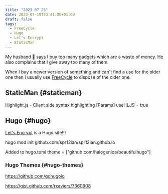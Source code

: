 ```yaml
---
title: "2023 07 25"
date: 2023-07-19T23:41:00+01:00
draft: false
tags:
  - FreeCycle
  - Hugo
  - Let's Encrypt
  - StaticMan
---
```


My husband :two_men_holding_hands: says I buy too many gadgets which are a waste of money. He also complains that I give away too many of them.

When I buy a newer version of something and can't find a use for the older one then I usually use [FreeCycle](https://www.freecycle.org/) to dispose of the older one.

## StaticMan {#staticman}

Highlight.js - Client side syntax highlighting 
[Params]
    useHLJS = true

## Hugo {#hugo}

[Let's Encrypt](https://letsencrypt.org/) is a Hugo site!!!

hugo mod init github.com/spr12ian/spr12ian.github.io

Added to hugo.toml
theme = ["github.com/halogenica/beautifulhugo"]

### Hugo Themes {#hugo-themes}

https://github.com/gohugoio

https://gist.github.com/rxaviers/7360908

